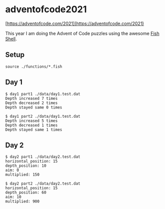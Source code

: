 # adventofcode2021

[https://adventofcode.com/2021](https://adventofcode.com/2021)

This year I am doing the Advent of Code puzzles using the awesome
[Fish Shell](https://fishshell.com).

## Setup

```fish
source ./functions/*.fish
```

## Day 1

```
$ day1 part1 ./data/day1.test.dat
Depth increased 7 times
Depth decreased 2 times
Depth stayed same 0 times
```

```
$ day1 part2 ./data/day1.test.dat
Depth increased 5 times
Depth decreased 1 times
Depth stayed same 1 times
```

## Day 2

```
$ day2 part1 ./data/day2.test.dat
horizontal_position: 15
depth_position: 10
aim: 0
multiplied: 150
```

```
$ day2 part2 ./data/day2.test.dat
horizontal_position: 15
depth_position: 60
aim: 10
multiplied: 900
```
